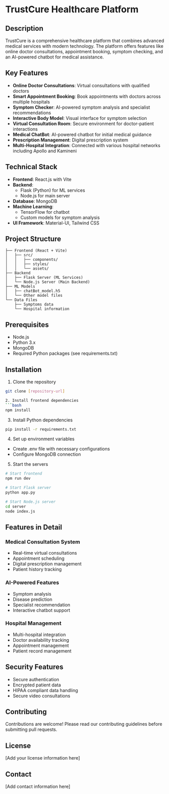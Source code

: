 # TrustCure Healthcare Platform

## Description

TrustCure is a comprehensive healthcare platform that combines advanced medical services with modern technology. The platform offers features like online doctor consultations, appointment booking, symptom checking, and an AI-powered chatbot for medical assistance.

## Key Features

- **Online Doctor Consultations**: Virtual consultations with qualified doctors
- **Smart Appointment Booking**: Book appointments with doctors across multiple hospitals
- **Symptom Checker**: AI-powered symptom analysis and specialist recommendations
- **Interactive Body Model**: Visual interface for symptom selection
- **Virtual Consultation Room**: Secure environment for doctor-patient interactions
- **Medical ChatBot**: AI-powered chatbot for initial medical guidance
- **Prescription Management**: Digital prescription system
- **Multi-Hospital Integration**: Connected with various hospital networks including Apollo and Kamineni

## Technical Stack

- **Frontend**: React.js with Vite
- **Backend**:
  - Flask (Python) for ML services
  - Node.js for main server
- **Database**: MongoDB
- **Machine Learning**:
  - TensorFlow for chatbot
  - Custom models for symptom analysis
- **UI Framework**: Material-UI, Tailwind CSS

## Project Structure

```
├── Frontend (React + Vite)
│   ├── src/
│   │   ├── components/
│   │   ├── styles/
│   │   └── assets/
├── Backend
│   ├── Flask Server (ML Services)
│   └── Node.js Server (Main Backend)
├── ML Models
│   ├── chatBot_model.h5
│   └── Other model files
└── Data Files
    ├── Symptoms data
    └── Hospital information
```

## Prerequisites

- Node.js
- Python 3.x
- MongoDB
- Required Python packages (see requirements.txt)

## Installation

1. Clone the repository

````bash
git clone [repository-url]

2. Install frontend dependencies
```bash
npm install
````

3. Install Python dependencies

```bash
pip install -r requirements.txt
```

4. Set up environment variables

- Create .env file with necessary configurations
- Configure MongoDB connection

5. Start the servers

```bash
# Start frontend
npm run dev

# Start Flask server
python app.py

# Start Node.js server
cd server
node index.js
```

## Features in Detail

### Medical Consultation System

- Real-time virtual consultations
- Appointment scheduling
- Digital prescription management
- Patient history tracking

### AI-Powered Features

- Symptom analysis
- Disease prediction
- Specialist recommendation
- Interactive chatbot support

### Hospital Management

- Multi-hospital integration
- Doctor availability tracking
- Appointment management
- Patient record management

## Security Features

- Secure authentication
- Encrypted patient data
- HIPAA compliant data handling
- Secure video consultations

## Contributing

Contributions are welcome! Please read our contributing guidelines before submitting pull requests.

## License

[Add your license information here]

## Contact

[Add contact information here]
